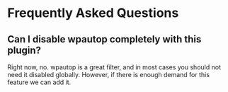# Frequently Asked Questions #

## Can I disable wpautop completely with this plugin? ##

Right now, no. wpautop is a great filter, and in most cases you should not need it disabled globally. However, if there is enough demand for this feature we can add it.
